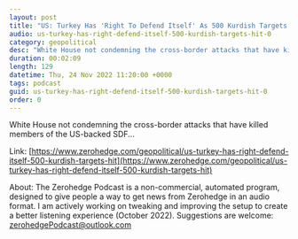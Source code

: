 ```yaml
---
layout: post
title: "US: Turkey Has 'Right To Defend Itself' As 500 Kurdish Targets Hit"
audio: us-turkey-has-right-defend-itself-500-kurdish-targets-hit-0
category: geopolitical
desc: "White House not condemning the cross-border attacks that have killed members of the US-backed SDF... "
duration: 00:02:09
length: 129
datetime: Thu, 24 Nov 2022 11:20:00 +0000
tags: podcast
guid: us-turkey-has-right-defend-itself-500-kurdish-targets-hit-0
order: 0
---
```

White House not condemning the cross-border attacks that have killed members of the US-backed SDF... 

Link: [https://www.zerohedge.com/geopolitical/us-turkey-has-right-defend-itself-500-kurdish-targets-hit](https://www.zerohedge.com/geopolitical/us-turkey-has-right-defend-itself-500-kurdish-targets-hit)

About: The Zerohedge Podcast is a non-commercial, automated program, designed to give people a way to get news from Zerohedge in an audio format.  I am actively working on tweaking and improving the setup to create a better listening experience (October 2022).  Suggestions are welcome: [zerohedgePodcast@outlook.com](mailto:zerohedgePodcast@outlook.com)